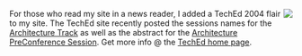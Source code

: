 <div style="FLOAT: right">

[![](http://devhawk.net/themes/devhawk/images/TechEdSweeps.gif)](http://go.microsoft.com/?LinkID=404299)

</div>

For those who read my site in a news reader, I added a TechEd 2004 flair
to my site. The TechEd site recently posted the sessions names for the
[Architecture
Track](http://www.msteched.com/content/breakouts.aspx#a7c12aff-c193-4de3-977c-a8623c7acbe3)
as well as the abstract for the [Architecture PreConference
Session](http://www.msteched.com/content/precons.aspx#PRC003). Get more
info @ the [TechEd home page](http://go.microsoft.com/?LinkID=404299).
